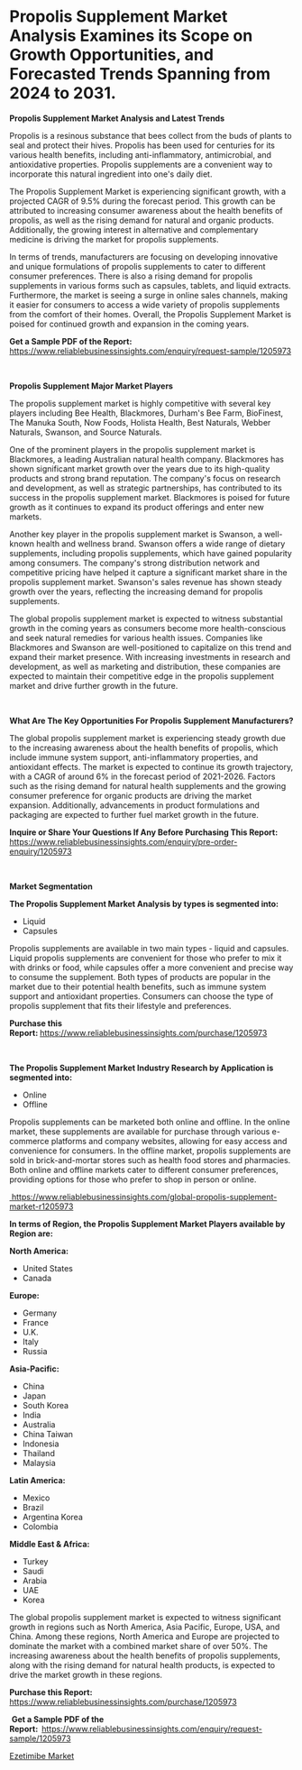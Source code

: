 <p><h1>Propolis Supplement Market Analysis Examines its Scope on Growth Opportunities, and Forecasted Trends Spanning from 2024 to 2031.</h1></p><p><strong>Propolis Supplement Market Analysis and Latest Trends</strong></p>
<p><p>Propolis is a resinous substance that bees collect from the buds of plants to seal and protect their hives. Propolis has been used for centuries for its various health benefits, including anti-inflammatory, antimicrobial, and antioxidative properties. Propolis supplements are a convenient way to incorporate this natural ingredient into one's daily diet.</p><p>The Propolis Supplement Market is experiencing significant growth, with a projected CAGR of 9.5% during the forecast period. This growth can be attributed to increasing consumer awareness about the health benefits of propolis, as well as the rising demand for natural and organic products. Additionally, the growing interest in alternative and complementary medicine is driving the market for propolis supplements.</p><p>In terms of trends, manufacturers are focusing on developing innovative and unique formulations of propolis supplements to cater to different consumer preferences. There is also a rising demand for propolis supplements in various forms such as capsules, tablets, and liquid extracts. Furthermore, the market is seeing a surge in online sales channels, making it easier for consumers to access a wide variety of propolis supplements from the comfort of their homes. Overall, the Propolis Supplement Market is poised for continued growth and expansion in the coming years.</p></p>
<p><strong>Get a Sample PDF of the Report:&nbsp;</strong> <a href="https://www.reliablebusinessinsights.com/enquiry/request-sample/1205973">https://www.reliablebusinessinsights.com/enquiry/request-sample/1205973</a></p>
<p>&nbsp;</p>
<p><strong>Propolis Supplement Major Market Players</strong></p>
<p><p>The propolis supplement market is highly competitive with several key players including Bee Health, Blackmores, Durham's Bee Farm, BioFinest, The Manuka South, Now Foods, Holista Health, Best Naturals, Webber Naturals, Swanson, and Source Naturals. </p><p>One of the prominent players in the propolis supplement market is Blackmores, a leading Australian natural health company. Blackmores has shown significant market growth over the years due to its high-quality products and strong brand reputation. The company's focus on research and development, as well as strategic partnerships, has contributed to its success in the propolis supplement market. Blackmores is poised for future growth as it continues to expand its product offerings and enter new markets.</p><p>Another key player in the propolis supplement market is Swanson, a well-known health and wellness brand. Swanson offers a wide range of dietary supplements, including propolis supplements, which have gained popularity among consumers. The company's strong distribution network and competitive pricing have helped it capture a significant market share in the propolis supplement market. Swanson's sales revenue has shown steady growth over the years, reflecting the increasing demand for propolis supplements.</p><p>The global propolis supplement market is expected to witness substantial growth in the coming years as consumers become more health-conscious and seek natural remedies for various health issues. Companies like Blackmores and Swanson are well-positioned to capitalize on this trend and expand their market presence. With increasing investments in research and development, as well as marketing and distribution, these companies are expected to maintain their competitive edge in the propolis supplement market and drive further growth in the future.</p></p>
<p>&nbsp;</p>
<p><strong>What Are The Key Opportunities For Propolis Supplement Manufacturers?</strong></p>
<p><p>The global propolis supplement market is experiencing steady growth due to the increasing awareness about the health benefits of propolis, which include immune system support, anti-inflammatory properties, and antioxidant effects. The market is expected to continue its growth trajectory, with a CAGR of around 6% in the forecast period of 2021-2026. Factors such as the rising demand for natural health supplements and the growing consumer preference for organic products are driving the market expansion. Additionally, advancements in product formulations and packaging are expected to further fuel market growth in the future.</p></p>
<p><strong>Inquire or Share Your Questions If Any Before Purchasing This Report:</strong> <a href="https://www.reliablebusinessinsights.com/enquiry/pre-order-enquiry/1205973">https://www.reliablebusinessinsights.com/enquiry/pre-order-enquiry/1205973</a></p>
<p>&nbsp;</p>
<p><strong>Market Segmentation</strong></p>
<p><strong>The Propolis Supplement Market Analysis by types is segmented into:</strong></p>
<p><ul><li>Liquid</li><li>Capsules</li></ul></p>
<p><p>Propolis supplements are available in two main types - liquid and capsules. Liquid propolis supplements are convenient for those who prefer to mix it with drinks or food, while capsules offer a more convenient and precise way to consume the supplement. Both types of products are popular in the market due to their potential health benefits, such as immune system support and antioxidant properties. Consumers can choose the type of propolis supplement that fits their lifestyle and preferences.</p></p>
<p><strong>Purchase this Report:&nbsp;</strong><a href="https://www.reliablebusinessinsights.com/purchase/1205973">https://www.reliablebusinessinsights.com/purchase/1205973</a></p>
<p>&nbsp;</p>
<p><strong>The Propolis Supplement Market Industry Research by Application is segmented into:</strong></p>
<p><ul><li>Online</li><li>Offline</li></ul></p>
<p><p>Propolis supplements can be marketed both online and offline. In the online market, these supplements are available for purchase through various e-commerce platforms and company websites, allowing for easy access and convenience for consumers. In the offline market, propolis supplements are sold in brick-and-mortar stores such as health food stores and pharmacies. Both online and offline markets cater to different consumer preferences, providing options for those who prefer to shop in person or online.</p></p>
<p><a href="https://www.reliablebusinessinsights.com/global-propolis-supplement-market-r1205973">&nbsp;https://www.reliablebusinessinsights.com/global-propolis-supplement-market-r1205973</a></p>
<p><strong>In terms of Region, the Propolis Supplement Market Players available by Region are:</strong></p>
<p>
    <p> <strong> North America: </strong>
        <ul>
            <li>United States</li>
            <li>Canada</li>
        </ul>
        </p> 
    <p> <strong> Europe: </strong>
        <ul>
            <li>Germany</li>
            <li>France</li>
            <li>U.K.</li>
            <li>Italy</li>
            <li>Russia</li>
        </ul>
        </p> 
    <p> <strong> Asia-Pacific: </strong>
        <ul>
            <li>China</li>
            <li>Japan</li>
            <li>South Korea</li>
            <li>India</li>
            <li>Australia</li>
            <li>China Taiwan</li>
            <li>Indonesia</li>
            <li>Thailand</li>
            <li>Malaysia</li>
        </ul>
        </p> 
    <p> <strong> Latin America: </strong>
        <ul>
            <li>Mexico</li>
            <li>Brazil</li>
            <li>Argentina Korea</li>
            <li>Colombia</li>
        </ul>
        </p> 
    <p> <strong> Middle East & Africa: </strong>
        <ul>
            <li>Turkey</li>
            <li>Saudi</li>
            <li>Arabia</li>
            <li>UAE</li>
            <li>Korea</li>
        </ul>
    </p>
    </p>
<p><p>The global propolis supplement market is expected to witness significant growth in regions such as North America, Asia Pacific, Europe, USA, and China. Among these regions, North America and Europe are projected to dominate the market with a combined market share of over 50%. The increasing awareness about the health benefits of propolis supplements, along with the rising demand for natural health products, is expected to drive the market growth in these regions.</p></p>
<p><strong>Purchase this Report: </strong><a href="https://www.reliablebusinessinsights.com/purchase/1205973">https://www.reliablebusinessinsights.com/purchase/1205973</a></p>
<p>&nbsp;<strong>Get a Sample PDF of the Report:&nbsp;&nbsp;</strong><a href="https://www.reliablebusinessinsights.com/enquiry/request-sample/1205973">https://www.reliablebusinessinsights.com/enquiry/request-sample/1205973</a></p>
<p><strong></strong></p>
<p><p><a href="https://github.com/vregtldg37/Market-Research-Report-List-1/blob/main/ezetimibe-market.md">Ezetimibe Market</a></p></p>